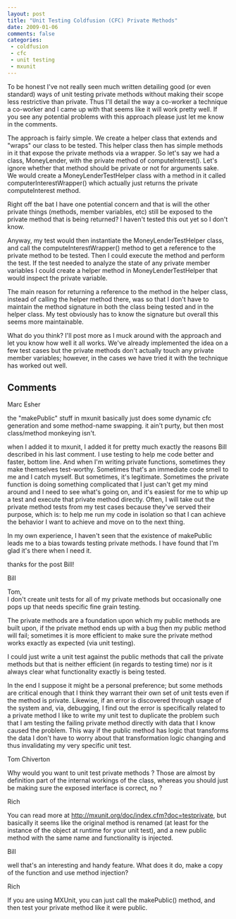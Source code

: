 ```yaml
---
layout: post
title: "Unit Testing Coldfusion (CFC) Private Methods"
date: 2009-01-06
comments: false
categories:
 - coldfusion
 - cfc
 - unit testing
 - mxunit
---
```

To be honest I've not really seen much written detailing good (or even
standard) ways of unit testing private methods without making their scope less
restrictive than private. Thus I'll detail the way a co-worker a technique a
co-worker and I came up with that seems like it will work pretty well. If you
see any potential problems with this approach please just let me know in the
comments.  
  
The approach is fairly simple. We create a helper class that extends and
"wraps" our class to be tested. This helper class then has simple methods in
it that expose the private methods via a wrapper. So let's say we had a class,
MoneyLender, with the private method of computeInterest(). Let's ignore
whether that method should be private or not for arguments sake. We would
create a MoneyLenderTestHelper class with a method in it called
computerInterestWrapper() which actually just returns the private
computeInterest method.  
  
Right off the bat I have one potential concern and that is will the other
private things (methods, member variables, etc) still be exposed to the
private method that is being returned? I haven't tested this out yet so I
don't know.  
  
Anyway, my test would then instantiate the MoneyLenderTestHelper class, and
call the computeInterestWrapper() method to get a reference to the private
method to be tested. Then I could execute the method and perform the test. If
the test needed to analyze the state of any private member variables I could
create a helper method in MoneyLenderTestHelper that would inspect the private
variable.  
  
The main reason for returning a reference to the method in the helper class,
instead of calling the helper method there, was so that I don't have to
maintain the method signature in both the class being tested and in the helper
class. My test obviously has to know the signature but overall this seems more
maintainable.  
  
What do you think? I'll post more as I muck around with the approach and let
you know how well it all works. We've already implemented the idea on a few
test cases but the private methods don't actually touch any private member
variables; however, in the cases we have tried it with the technique has
worked out well.

## Comments

Marc Esher

the "makePublic" stuff in mxunit basically just does some dynamic cfc
generation and some method-name swapping. it ain't purty, but then most
class/method monkeying isn't.  
  
when I added it to mxunit, I added it for pretty much exactly the reasons Bill
described in his last comment. I use testing to help me code better and
faster, bottom line. And when I'm writing private functions, sometimes they
make themselves test-worthy. Sometimes that's an immediate code smell to me
and I catch myself. But sometimes, it's legitimate. Sometimes the private
function is doing something complicated that I just can't get my mind around
and I need to see what's going on, and it's easiest for me to whip up a test
and execute that private method directly. Often, I will take out the private
method tests from my test cases because they've served their purpose, which
is: to help me run my code in isolation so that I can achieve the behavior I
want to achieve and move on to the next thing.  
  
In my own experience, I haven't seen that the existence of makePublic leads me
to a bias towards testing private methods. I have found that I'm glad it's
there when I need it.  
  
thanks for the post Bill!

Bill

Tom,  
I don't create unit tests for all of my private methods but occasionally one
pops up that needs specific fine grain testing.  
  
The private methods are a foundation upon which my public methods are built
upon, if the private method ends up with a bug then my public method will
fail; sometimes it is more efficient to make sure the private method works
exactly as expected (via unit testing).  
  
I could just write a unit test against the public methods that call the
private methods but that is neither efficient (in regards to testing time) nor
is it always clear what functionality exactly is being tested.  
  
In the end I suppose it might be a personal preference; but some methods are
critical enough that I think they warrant their own set of unit tests even if
the method is private. Likewise, if an error is discovered through usage of
the system and, via, debugging, I find out the error is specifically related
to a private method I like to write my unit test to duplicate the problem such
that I am testing the failing private method directly with data that I know
caused the problem. This way if the public method has logic that transforms
the data I don't have to worry about that transformation logic changing and
thus invalidating my very specific unit test.

Tom Chiverton

Why would you want to unit test private methods ? Those are almost by
definition part of the internal workings of the class, whereas you should just
be making sure the exposed interface is correct, no ?

Rich

You can read more at http://mxunit.org/doc/index.cfm?doc=testprivate, but
basically it seems like the original method is renamed (at least for the
instance of the object at runtime for your unit test), and a new public method
with the same name and functionality is injected.

Bill

well that's an interesting and handy feature. What does it do, make a copy of
the function and use method injection?

Rich

If you are using MXUnit, you can just call the makePublic() method, and then
test your private method like it were public.

